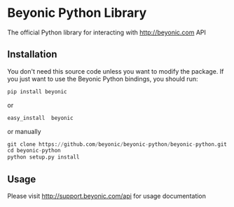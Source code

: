# Beyonic Python Library

The official Python library for interacting with http://beyonic.com API

## Installation

You don't need this source code unless you want to modify the package. If you just want to use the Beyonic Python bindings, you should run:

```python
pip install beyonic
```

or

```python
easy_install  beyonic
```

or manually

```python
git clone https://github.com/beyonic/beyonic-python/beyonic-python.git
cd beyonic-python
python setup.py install
```

## Usage

Please visit http://support.beyonic.com/api for usage documentation
